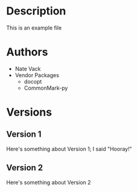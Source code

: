 # Description

This is an example file

# Authors

* Nate Vack
* Vendor Packages
    * docopt
    * CommonMark-py

# Versions

## Version 1

Here's something about Version 1; I said "Hooray!"

## Version 2

Here's something about Version 2